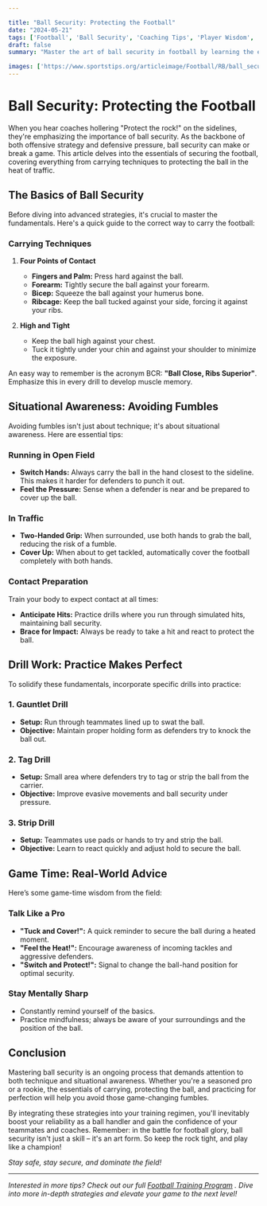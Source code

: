 ```yaml
---

title: "Ball Security: Protecting the Football"
date: "2024-05-21"
tags: ['Football', 'Ball Security', 'Coaching Tips', 'Player Wisdom', 'Fumbles', 'Techniques', 'Offense', 'Defense', 'Training']
draft: false
summary: "Master the art of ball security in football by learning the essential carrying techniques, strategies for avoiding fumbles, and how to protect the ball in traffic."

images: ['https://www.sportstips.org/articleimage/Football/RB/ball_security_protecting_the_football.webp']
---
```


# Ball Security: Protecting the Football

When you hear coaches hollering "Protect the rock!" on the sidelines, they're emphasizing the importance of ball security. As the backbone of both offensive strategy and defensive pressure, ball security can make or break a game. This article delves into the essentials of securing the football, covering everything from carrying techniques to protecting the ball in the heat of traffic.

## The Basics of Ball Security

Before diving into advanced strategies, it's crucial to master the fundamentals. Here's a quick guide to the correct way to carry the football:

### Carrying Techniques

1. **Four Points of Contact**
   - **Fingers and Palm:** Press hard against the ball.
   - **Forearm:** Tightly secure the ball against your forearm.
   - **Bicep:** Squeeze the ball against your humerus bone.
   - **Ribcage:** Keep the ball tucked against your side, forcing it against your ribs.

2. **High and Tight** 
   - Keep the ball high against your chest.
   - Tuck it tightly under your chin and against your shoulder to minimize the exposure.

An easy way to remember is the acronym BCR: **"Ball Close, Ribs Superior"**. Emphasize this in every drill to develop muscle memory.

## Situational Awareness: Avoiding Fumbles

Avoiding fumbles isn't just about technique; it's about situational awareness. Here are essential tips:

### Running in Open Field

- **Switch Hands:** Always carry the ball in the hand closest to the sideline. This makes it harder for defenders to punch it out.
- **Feel the Pressure:** Sense when a defender is near and be prepared to cover up the ball.

### In Traffic

- **Two-Handed Grip:** When surrounded, use both hands to grab the ball, reducing the risk of a fumble.
- **Cover Up:** When about to get tackled, automatically cover the football completely with both hands.

### Contact Preparation

Train your body to expect contact at all times:
- **Anticipate Hits:** Practice drills where you run through simulated hits, maintaining ball security.
- **Brace for Impact:** Always be ready to take a hit and react to protect the ball.

## Drill Work: Practice Makes Perfect

To solidify these fundamentals, incorporate specific drills into practice:

### 1. **Gauntlet Drill**

   - **Setup:** Run through teammates lined up to swat the ball.
   - **Objective:** Maintain proper holding form as defenders try to knock the ball out.

### 2. **Tag Drill**

   - **Setup:** Small area where defenders try to tag or strip the ball from the carrier.
   - **Objective:** Improve evasive movements and ball security under pressure.

### 3. **Strip Drill**

   - **Setup:** Teammates use pads or hands to try and strip the ball.
   - **Objective:** Learn to react quickly and adjust hold to secure the ball.

## Game Time: Real-World Advice

Here’s some game-time wisdom from the field:

### Talk Like a Pro

- **"Tuck and Cover!":** A quick reminder to secure the ball during a heated moment.
- **"Feel the Heat!":** Encourage awareness of incoming tackles and aggressive defenders.
- **"Switch and Protect!":** Signal to change the ball-hand position for optimal security.

### Stay Mentally Sharp

- Constantly remind yourself of the basics.
- Practice mindfulness; always be aware of your surroundings and the position of the ball.

## Conclusion

Mastering ball security is an ongoing process that demands attention to both technique and situational awareness. Whether you're a seasoned pro or a rookie, the essentials of carrying, protecting the ball, and practicing for perfection will help you avoid those game-changing fumbles.

By integrating these strategies into your training regimen, you'll inevitably boost your reliability as a ball handler and gain the confidence of your teammates and coaches. Remember: in the battle for football glory, ball security isn't just a skill – it's an art form. So keep the rock tight, and play like a champion!

*Stay safe, stay secure, and dominate the field!*

---

*Interested in more tips? Check out our full [Football Training Program](#)  . Dive into more in-depth strategies and elevate your game to the next level!*
```